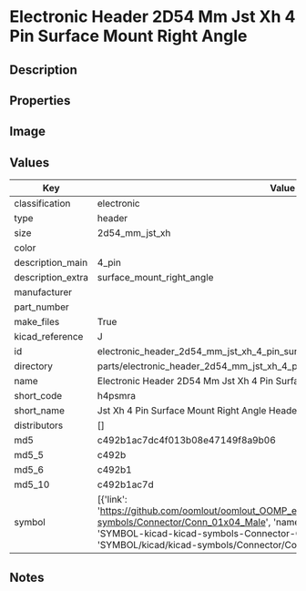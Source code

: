 # Electronic Header 2D54 Mm Jst Xh 4 Pin Surface Mount Right Angle

## Description

## Properties


## Image


## Values

| Key | Value |
| --- | --- |
| classification | electronic |
| type | header |
| size | 2d54_mm_jst_xh |
| color |  |
| description_main | 4_pin |
| description_extra | surface_mount_right_angle |
| manufacturer |  |
| part_number |  |
| make_files | True |
| kicad_reference | J |
| id | electronic_header_2d54_mm_jst_xh_4_pin_surface_mount_right_angle |
| directory | parts/electronic_header_2d54_mm_jst_xh_4_pin_surface_mount_right_angle |
| name | Electronic Header 2D54 Mm Jst Xh 4 Pin Surface Mount Right Angle |
| short_code | h4psmra |
| short_name | Jst Xh 4 Pin Surface Mount Right Angle Header 2.54 Mm Pitch |
| distributors | [] |
| md5 | c492b1ac7dc4f013b08e47149f8a9b06 |
| md5_5 | c492b |
| md5_6 | c492b1 |
| md5_10 | c492b1ac7d |
| symbol | [{'link': 'https://github.com/oomlout/oomlout_OOMP_eda_V2/tree/main/SYMBOL/kicad/kicad-symbols/Connector/Conn_01x04_Male', 'name': 'Connector : Conn_01x04_Male', 'id': 'SYMBOL-kicad-kicad-symbols-Connector-Conn_01x04_Male', 'directory': 'SYMBOL/kicad/kicad-symbols/Connector/Conn_01x04_Male/'}] |

## Notes

